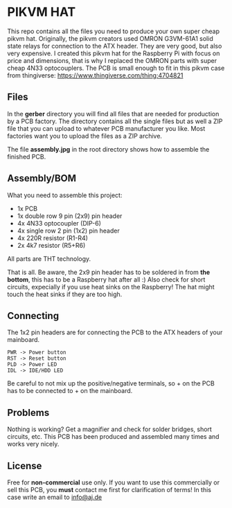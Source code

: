 
# PIKVM HAT

This repo contains all the files you need to produce your own super cheap pikvm hat.
Originally, the pikvm creators used  OMRON G3VM-61A1 solid state relays for connection to the ATX header. They are very good, but also very expensive. 
I created this pikvm hat for the Raspberry Pi with focus on price and dimensions, that is why I replaced the OMRON parts with super cheap 4N33 optocouplers.
The PCB is small enough to fit in this pikvm case from thingiverse:
https://www.thingiverse.com/thing:4704821

## Files

In the **gerber** directory you will find all files that are needed for production by a PCB factory.
The directory contains all the single files but as well a ZIP file that you can upload to whatever PCB manufacturer you like. Most factories want you to upload the files as a ZIP archive.

The file **assembly.jpg** in the root directory shows how to assemble the finished PCB.

## Assembly/BOM

What you need to assemble this project:

 - 1x PCB
 - 1x double row 9 pin (2x9) pin header
 - 4x 4N33 optocoupler (DIP-6)
 - 4x single row 2 pin (1x2) pin header
 - 4x 220R resistor (R1-R4)
 - 2x 4k7 resistor (R5+R6)
 
 All parts are THT technology.
 
That is all. Be aware, the 2x9 pin header has to be soldered in from **the bottom**, this has to be a Raspberry hat after all :) Also check for short circuits, expecially if you use heat sinks on the Raspberry! The hat might touch the heat sinks if they are too high.

## Connecting

The 1x2 pin headers are for connecting the PCB to the ATX headers of your mainboard.

    PWR -> Power button
    RST -> Reset button
    PLD -> Power LED
    IDL -> IDE/HDD LED

Be careful to not mix up the positive/negative terminals, so + on the PCB has to be connected to + on the mainboard.

## Problems

Nothing is working? Get a magnifier and check for solder bridges, short circuits, etc. This PCB has been produced and assembled many times and works very nicely.

## License

Free for **non-commercial** use only. If you want to use this commercially or sell this PCB, you **must** contact me first for clarification of terms!
In this case write an email to info@aj.de

